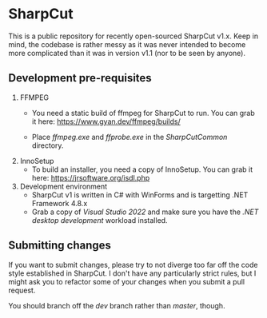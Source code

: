 # SharpCut

This is a public repository for recently open-sourced SharpCut v1.x. Keep in mind, the codebase is rather messy as it was never intended to become more complicated than it was in version v1.1 (nor to be seen by anyone).

## Development pre-requisites

1. FFMPEG
    - You need a static build of ffmpeg for SharpCut to run. You can grab it here:
    https://www.gyan.dev/ffmpeg/builds/

    - Place *ffmpeg.exe* and *ffprobe.exe* in the *SharpCutCommon* directory.
2. InnoSetup
    - To build an installer, you need a copy of InnoSetup. You can grab it here: https://jrsoftware.org/isdl.php
3. Development environment
    - SharpCut v1 is written in C# with WinForms and is targetting .NET Framework 4.8.x
    - Grab a copy of *Visual Studio 2022* and make sure you have the *.NET desktop development* workload installed.

## Submitting changes
If you want to submit changes, please try to not diverge too far off the code style established in SharpCut. I don't have any particularly strict rules, but I might ask you to refactor some of your changes when you submit a pull request.

You should branch off the *dev* branch rather than *master*, though.